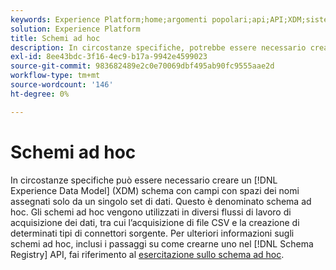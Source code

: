 ```yaml
---
keywords: Experience Platform;home;argomenti popolari;api;API;XDM;sistema XDM;modello dati esperienza;modello dati esperienza;modello dati esperienza;modello dati;modello dati;modello dati;registro schema;registro schema;ad hoc;ad hoc;ad hoc;Ad hoc;Ad hoc;Adhoc;Adhoc;
solution: Experience Platform
title: Schemi ad hoc
description: In circostanze specifiche, potrebbe essere necessario creare uno schema XDM con campi che vengono spazi dei nomi per l’utilizzo solo da un singolo set di dati. Questo è denominato schema ad hoc.
exl-id: 8ee43bdc-3f16-4ec9-b17a-9942e4599023
source-git-commit: 983682489e2c0e70069dbf495ab90fc9555aae2d
workflow-type: tm+mt
source-wordcount: '146'
ht-degree: 0%

---
```


# Schemi ad hoc

In circostanze specifiche può essere necessario creare un [!DNL Experience Data Model] (XDM) schema con campi con spazi dei nomi assegnati solo da un singolo set di dati. Questo è denominato schema ad hoc. Gli schemi ad hoc vengono utilizzati in diversi flussi di lavoro di acquisizione dei dati, tra cui l’acquisizione di file CSV e la creazione di determinati tipi di connettori sorgente. Per ulteriori informazioni sugli schemi ad hoc, inclusi i passaggi su come crearne uno nel [!DNL Schema Registry] API, fai riferimento al [esercitazione sullo schema ad hoc](../tutorials/ad-hoc.md).
